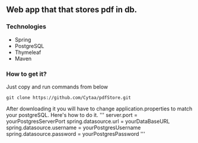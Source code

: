 ## Web app that that stores pdf in db.

### Technologies
* Spring
* PostgreSQL
* Thymeleaf
* Maven

### How to get it?
Just copy and run commands from below

```
git clone https://github.com/Cytaa/pdfStore.git
```

After downloading it you will have to change application.properties
to match your postgreSQL. Here's how to do it.
'''
server.port = yourPostgresServerPort
spring.datasource.url = yourDataBaseURL
spring.datasource.username = yourPostgresUsername
spring.datasource.password = yourPostgresPassword
'''


